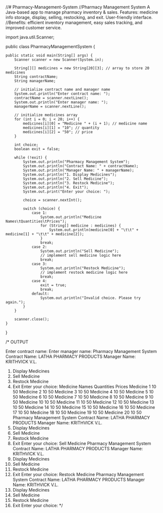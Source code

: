 //# Pharmacy-Management-System
//Pharmacy Management System A Java-based app to manage pharmacy inventory &amp; sales. Features: medicine info storage, display, selling, restocking, and exit. User-friendly interface. //Benefits: efficient inventory management, easy sales tracking, and improved customer service.

import java.util.Scanner;

public class PharmacyManagementSystem {

    public static void main(String[] args) {
        Scanner scanner = new Scanner(System.in);

        String[][] medicines = new String[20][3]; // array to store 20 medicines
        String contractName;
        String managerName;

        // initialize contract name and manager name
        System.out.println("Enter contract name: ");
        contractName = scanner.nextLine();
        System.out.println("Enter manager name: ");
        managerName = scanner.nextLine();

        // initialize medicines array
        for (int i = 0; i < 20; i++) {
            medicines[i][0] = "Medicine " + (i + 1); // medicine name
            medicines[i][1] = "10"; // quantity
            medicines[i][2] = "50"; // price
        }

        int choice;
        boolean exit = false;

        while (!exit) {
            System.out.println("Pharmacy Management System");
            System.out.println("Contract Name: " + contractName);
            System.out.println("Manager Name: " + managerName);
            System.out.println("1. Display Medicines");
            System.out.println("2. Sell Medicine");
            System.out.println("3. Restock Medicine");
            System.out.println("4. Exit");
            System.out.print("Enter your choice: ");

            choice = scanner.nextInt();

            switch (choice) {
                case 1:
                    System.out.println("Medicine Names\tQuantities\tPrices");
                    for (String[] medicine : medicines) {
                        System.out.println(medicine[0] + "\t\t" + medicine[1] + "\t\t" + medicine[2]);
                    }
                    break;
                case 2:
                    System.out.println("Sell Medicine");
                    // implement sell medicine logic here
                    break;
                case 3:
                    System.out.println("Restock Medicine");
                    // implement restock medicine logic here
                    break;
                case 4:
                    exit = true;
                    break;
                default:
                    System.out.println("Invalid choice. Please try again.");
            }
        }

        scanner.close();
    }
}




/* OUTPUT

Enter contract name: 
Enter manager name: 
Pharmacy Management System
Contract Name: LATHA PHARMACY PRODUCTS
Manager Name: KRITHVICK V.L.
1. Display Medicines
2. Sell Medicine
3. Restock Medicine
4. Exit
Enter your choice: Medicine Names	Quantities	Prices
Medicine 1		10		50
Medicine 2		10		50
Medicine 3		10		50
Medicine 4		10		50
Medicine 5		10		50
Medicine 6		10		50
Medicine 7		10		50
Medicine 8		10		50
Medicine 9		10		50
Medicine 10		10		50
Medicine 11		10		50
Medicine 12		10		50
Medicine 13		10		50
Medicine 14		10		50
Medicine 15		10		50
Medicine 16		10		50
Medicine 17		10		50
Medicine 18		10		50
Medicine 19		10		50
Medicine 20		10		50
Pharmacy Management System
Contract Name: LATHA PHARMACY PRODUCTS
Manager Name: KRITHVICK V.L.
1. Display Medicines
2. Sell Medicine
3. Restock Medicine
4. Exit
Enter your choice: Sell Medicine
Pharmacy Management System
Contract Name: LATHA PHARMACY PRODUCTS
Manager Name: KRITHVICK V.L.
1. Display Medicines
2. Sell Medicine
3. Restock Medicine
4. Exit
Enter your choice: Restock Medicine
Pharmacy Management System
Contract Name: LATHA PHARMACY PRODUCTS
Manager Name: KRITHVICK V.L.
1. Display Medicines
2. Sell Medicine
3. Restock Medicine
4. Exit
Enter your choice:
*/
